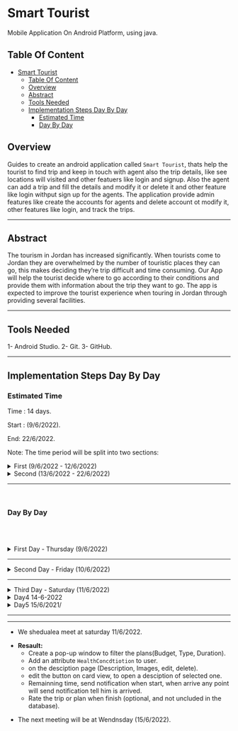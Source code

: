 # Smart Tourist

Mobile Application On Android Platform, using java.  

## Table Of Content

<!-- TOC -->

- [Smart Tourist](#smart-tourist)
    - [Table Of Content](#table-of-content)
    - [Overview](#overview)
    - [Abstract](#abstract)
    - [Tools Needed](#tools-needed)
    - [Implementation Steps Day By Day](#implementation-steps-day-by-day)
        - [Estimated Time](#estimated-time)
        - [Day By Day](#day-by-day)

<!-- /TOC -->

## Overview

Guides to create an android application called `Smart Tourist`, thats help the tourist to find trip and keep in touch with agent also the trip details, like see locations will visited and other featuers like login and signup.
Also the agent can add a trip and fill the details and modify it or delete it and other feature like login withput sign up for the agents. The application provide admin features like create the accounts for agents and delete account ot modify it, other features like login, and track the trips.


---

## Abstract

The tourism in Jordan  has increased significantly. When tourists come to Jordan they are overwhelmed by the number of touristic places they can go, this makes deciding they’re trip difficult and time consuming.
Our App will help the tourist decide where to go according to their conditions and provide them with information about the trip they want to go.
The app is expected to improve the tourist experience when touring in Jordan through providing several facilities.

---


## Tools Needed

1- Android Studio.
2- Git.
3- GitHub.

---

## Implementation Steps Day By Day

### Estimated Time

Time : 14 days.

Start : (9/6/2022).

End: 22/6/2022.

Note: The time period will be split into two sections:

<details>
    <summary>First (9/6/2022 - 12/6/2022)</summary>

    Will design the most screens, Login screen and sign up, homeAgent, homeAdmin, homeTourist,...
    The 40% of work should be submitted at this period

</details>

<details>
    <summary>Second (13/6/2022 - 22/6/2022)</summary>
    
    Will implement and test all functionality.
</details>

---
<br>

### Day By Day

<br><br>

<details>
<summary> First Day - Thursday (9/6/2022)</summary>

Create a repository on github called [`smart-Tourist`](https://github.com/alkhatib99/smart-tourist).

Clone the repo,

```Shell
$ git clone git@github.com:alkhatib99/smart-tourist.git
```

Then change directory into the repo

```Shell
$ cd smart-tourist
```

Create an project inside the directory using android studio.

write scenario, imagine to how will be implemented, [Implementation First Scenario.](./Scenarios/first-scenario.md).

Sketch an prototyping using pen and paper:

- Tourist Prototyping:  
    - ![' '](./assets/wireframe-prototyping-tourist.jpeg).

- Admin & Agent Prototyping:
    - ![' '](./assets/wireframe-prototyping-agent-and-admin.jpeg).
 
 <br>

Start design the user interface and their logc depend on scenario .

- Main Screen:
    - !['MainScreen '](./assets/mainScreen.PNG)
- Signup Screen
    - !['SignUpScreen '](./assets/signUpScreen.PNG)
- Login Screen
    - !['LoginScreen '](/assets/loginScreen.PNG)

- Connect to firebase.
- Add firebase authentication to app.
- Add check current auth status.

</details>

<hr>

<details>
<summary> Second Day - Friday (10/6/2022)</summary>

- In today we start from writing some logic like:

    - Login And validation using FirebaseAuth and FirebaseUser and FirebaseDatabase.
    - Register Using Firebase.
    - 

- Using firebase our "users"  Database  will have the attributes:
    - username
    - age
    - sex 
    - nationality
    - email
    - password
    - role "tourist", "admin", "agent"

- In Scenario, we said if login successful the next activity depends on roles:
    - if role was "tourist", will go to TouristHomePage.
    - else if was "admin",will go to AdminHomePage
    - else if was "agent", will go to AgentHomePage

so, lets crreate the screens first:

- Create an 3 Activties at first: 
    - Admin Home Activity:
        * !["AdminHome"](./assets/adminHomePage.PNG).
    - Agent Home Activity:
        * !["AgentHome"](./assets/agentHomePage.PNG).
    - Tourist Home Activity:
        * !["Tourist Home"](./assets/touristHomePage.PNG)
</details>

<hr>

<details>
<summary> Third Day - Saturday (11/6/2022)</summary>

- Yesterday we create a basic three activities :
    1. Admin Home Page
    2. Agent Home Page
    3. Tourist Home Page
So, Let's start with the logic of it. All our implementation will be depend on senario, we have a part 2 of the scenario [please see it](./Scenarios/first-scenario.md). 

- After implement some functionality of the screens like navigate, we create a class called `Plan` that have an attribute of the plan, and to make save and edit more easier.

- The plans need to save it in list, and to show the list we need to define an recyclerView. So we use `Firestore.RecyclerView`, thats will help to save the plan object or item to firebase database.

- When we want to use list and recycler view we need to use something called `adapter`, so we create `PlanAdapter` and `PlanRecyclyerView`.

- The add plan page that using by agent to add a new plan, i need the information about the plan and then save it into `firebase.firestore`, so we design the `add plan screen` as below:
    - !["Add Plan Screen"](./assets/addPlanPage.PNG).

- Each plan will have some attributes and some values, how we will show :
    - we using an `CardView`, this Card View will contain the info about plan.
    - !["CarView"](./assets/planDetails.PNG).

- We talk about the `RecyclerView`, and `FirestoreRecyclerView`, we design an activity that contains an `FirestoreRecyclerView`, that contain an items of type `CardView`, using the adapter will control the view and using ciewModel will be easier, see design below:
    - !["FirestoreRecyclerView"](./assets/planRecyclerView.PNG)


</details>


<details>
<summary>Day4 14-6-2022 </summary>

- Summarize what i do :

- Redifne the user calss add `healthCondition`, and make the id it the eky of each user, i create  a new database `Users` wwith attributes:
    - id
    - name 
    - email 
    - password 
    - sex 
    - age 
    - nationality
    - role 
    - healthCondition

and i make the role is final for sign up `tourist`, so that no user can sign up else the tourist.


- Create a class called Trip also added in database firebase with attributes:
    - tripName:String
    - tripPlaces: String
    - tripDuration: String
    - trip Price: Long(double)
    - tripImage: byte[]
    - tripType: String
    - tripDesciptioon: String
    - tripStartDate: Date
    - tripEndDate: Date
    - AgentId: String 
    

- Define Setters and Getters for each class.
- In `AddTripActiviy`, add a `DatePicker` for each of (`startDate`, `EndDate`), and add  a `description` field, also the add `ImageView`, when click on it will make user able to upload a image, then it will upload to the `firebaseDatabase`, when click on `addTrip` button will validate all the filed are required.

- In `signUp`, The required fields will be:

    - `Username`
    - `Password`
    - `Email`
    - `Sex`
    - Other fields will set `null` if it's empty.

- When User Sign Up, will add to databse firebase as a users child called `tourists`, example:
    - Let's say teh user was have this attributes:
        - ```code 
        user = new User(`username`:`ahmed`, `email`:`ahmed@c.com`, `passwprd`:`123123`, `age`:`22`,`sex`:`male`, `nationality`:`Jordanian`, `role`:`tourist`, `healthCondition`:`null`);
          ```
    - Then the data will be saved as below:
        ```json
        
        "Users":{
            "tourist":{
                    "Id":{
                        "username":"ahmed", "email":"ahmed@c.com", "password":"123123",
                         "age":"22","sex":"male", "nationality":"Jordanian", "role":"tourist", "healthCondition":null
                    }
                        
                      }
                 }
        ```    
    </details>

<details>
<summary> Day5 15/6/2021/</summary>

- In This day We Have a meet at 10:00 PM, to see the edit and test the application.


</details>

<hr>

---

* We shedualea meet at saturday 11/6/2022.

- **Resault:**
    - Create a pop-up window to filter the plans(Budget, Type, Duration).
    - Add an attribute `HealthConcdtiotion` to user.
    -   on the desciption page (Description, Images, edit, delete).
    - edit the button on card view, to open a desciption of selected one.
    - Remainning time, send notification when start, when arrive any point will send notification tell him is arrived.
    - Rate the trip or plan when finish (optional, and not uncluded in the database).
    
* The next meeting will be at Wendnsday (15/6/2022).
